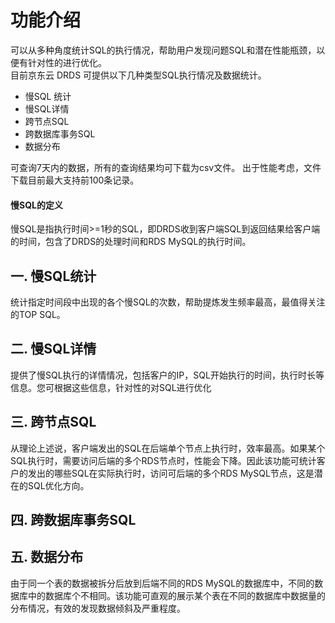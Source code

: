 # 功能介绍
可以从多种角度统计SQL的执行情况，帮助用户发现问题SQL和潜在性能瓶颈，以便有针对性的进行优化。 <br>
目前京东云 DRDS 可提供以下几种类型SQL执行情况及数据统计。
- 慢SQL 统计
- 慢SQL详情
- 跨节点SQL
- 跨数据库事务SQL
- 数据分布

可查询7天内的数据，所有的查询结果均可下载为csv文件。 出于性能考虑，文件下载目前最大支持前100条记录。

#### 慢SQL的定义
慢SQL是指执行时间>=1秒的SQL，即DRDS收到客户端SQL到返回结果给客户端的时间，包含了DRDS的处理时间和RDS MySQL的执行时间。

## 一. 慢SQL统计
统计指定时间段中出现的各个慢SQL的次数，帮助提炼发生频率最高，最值得关注的TOP SQL。

## 二. 慢SQL详情
提供了慢SQL执行的详情情况，包括客户的IP，SQL开始执行的时间，执行时长等信息。您可根据这些信息，针对性的对SQL进行优化

## 三. 跨节点SQL
从理论上述说，客户端发出的SQL在后端单个节点上执行时，效率最高。如果某个SQL执行时，需要访问后端的多个RDS节点时，性能会下降。因此该功能可统计客户的发出的哪些SQL在实际执行时，访问可后端的多个RDS MySQL节点，这是潜在的SQL优化方向。

## 四. 跨数据库事务SQL

## 五. 数据分布
由于同一个表的数据被拆分后放到后端不同的RDS MySQL的数据库中，不同的数据库中的数据库个不相同。该功能可直观的展示某个表在不同的数据库中数据量的分布情况，有效的发现数据倾斜及严重程度。
 
